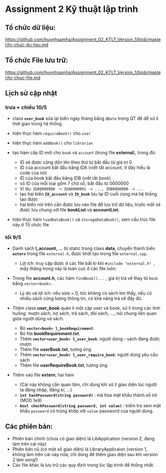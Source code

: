 # Assignment 2 Kỹ thuật lập trình

## Tổ chức dữ liệu: 
https://github.com/huynhsamha/Assignment_02_KTLT_Version_1/blob/master/to-chuc-du-lieu.md

## Tổ chức File lưu trữ:
https://github.com/huynhsamha/Assignment_02_KTLT_Version_1/blob/master/to-chuc-file.md

## Lịch sử cập nhật

### trưa + chiều 10/5
+ class **``user_book``** sửa lại biến ngày tháng bằng ``QDate`` trong QT để dễ xử lí thời gian trong hệ thống.

+ hiện thực hàm ``requireBook()`` cho ``user``

+ hiện thực hàm ``addBook()`` cho ``librarian``

+ tạo hàm cấp ID mới cho ``book`` và ``account`` (trong file **external**), trong đó: 
	+ ID sẽ được cộng dồn lên theo thứ tự bắt đầu từ giá trị 0
	+ ID của account bắt đầu bằng IDA (viết tắt account, ở đây hiểu là code của nó)
	+ ID của book bắt đầu bằng IDB (viết tắt book)
	+ số ID của mỗi loại gồm 7 chữ số, bắt đầu từ 0000000
	+ Ví dụ: ``IDA0000000 -> IDA0000001 -> ..., IDB0000000 -> ...``
	+ tạo hai biến **``ID_account``** và **``ID_book``** lưu lại ID cuối cùng mà hệ thống tạo được
	+ hai biến nói trên cần được lưu vào file để lưu trữ dữ liệu, trước mắt sẽ được lưu chung với file **bookList** và **accountList**;

+ hiện thực hàm ``loadDataBook()`` và ``storageDataBook()``, xem cấu trúc file này ở Tổ chức file

### tối 9/5
+ Danh sách **l_account, ...** từ static trong class **data**, chuyển thành biến **``extern``** trong file ``external.h``, được khởi tạo trong file ``external.cpp``.
	+ Lợi ích: truy cập được ở các file bất kì khi ``#include "external.h" ``, mấy thằng trong này là toàn cục ở các file luôn.

+ Trong file **account.h**, các hàm ``findBook()...`` , giá trị trả về thay từ ``book`` bằng ``vector<book>``.
	+ Lý do và lợi ích: nếu size = 0, tức không có sách tìm thấy, nếu có nhiều sách cùng lượng thông tin, có khả năng trả về đầy đủ.

+ Thêm class **user_book** quản lí một cặp user và book, xử lí trong các tình huống: mượn sách, nợ sách, trả sách, đòi sách, ..., nói chung liên quan giữa người dùng và sách.
	+ Bỏ **``vector<book> l_bookRequirement``**. 
	+ Bỏ file **bookRequirement.txt**. 
	+ Thêm **``vector<user_book> l_user_book``**: người dùng - sách đang được mượn
	+ Thêm file **userBook.txt**, tương ứng
	+ Thêm **``vector<user_book> l_user_require_book``**: người dùng yêu cầu sách
	+ Thêm file **userRequireBook.txt**, tương ứng

+ Thêm vào file **extern**, hai hàm 
	+ (Cái này không cần quan tâm, chỉ dùng khi xử lí giao diện lúc người ta đăng nhập, đăng kí, ...)
	+ **``int hashPassword(string password)``** : mã hóa mật khẩu thành số int (MOD 1e9) 
	+ **``bool checkPassword(string password, int value)``** : kiểm tra xem mật khẩu ``password`` có trùng khớp với ``value`` password của người dùng.


## Các phiên bản:
+ Phiên bản chính (chưa có giao diện) là LibApplcation (version 2, đang làm trên cái này)
+ Phiên bản cũ (có một số giao diện) là LibraryApplicaion (version 1, không làm trên cái này nữa, chỉ dùng để thêm giao diện sau khi version 2 làm xong!)
+ Các file khác là lưu trữ các quy định trong lúc lập trình để thống nhất.
